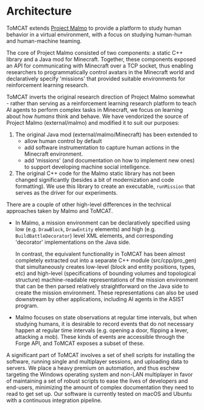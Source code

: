 Architecture
============

ToMCAT extends [Project Malmo](https://github.com/microsoft/malmo) to provide a
platform to study human behavior in a virtual environment, with a focus on
studying human-human and human-machine teaming.

The core of Project Malmo consisted of two components: a static C++ library and
a Java mod for Minecraft. Together, these components exposed an API for
communicating with Minecraft over a TCP socket, thus enabling researchers to
programmatically control avatars in the Minecraft world and declaratively
specify 'missions' that provided suitable environments for reinforcement
learning research.

ToMCAT inverts the original research direction of Project Malmo somewhat -
rather than serving as a reinforcement learning research platform to teach AI
agents to perform complex tasks in Minecraft, we focus on learning about how
_humans_ think and behave. We have vendorized the source of Project Malmo
(external/malmo) and modified it to suit our purposes:
1. The original Java mod (external/malmo/Minecraft) has been extended to
   - allow human control by default
   - add software instrumentation to capture human actions in the Minecraft
     environment.
   - add 'missions' (and documentation on how to implement new ones) to support
     developing machine social intelligence.
2. The original C++ code for the Malmo static library has not been changed
   significantly (besides a bit of modernization and code formatting). We use
   this library to create an executable, `runMission` that serves as the driver
   for our experiments.

There are a couple of other high-level differences in the technical approaches taken
by Malmo and ToMCAT.

* In Malmo, a mission environment can be declaratively
  specified using low (e.g. `DrawBlock`, `DrawEntity` elements) and high (e.g.
  `BuildBattleDecorator`) level XML elements, and corresponding 'decorator'
  implementations on the Java side.

  In contrast, the equivalent functionality in ToMCAT has been almost
  completely extracted out into a separate C++ module (src/cpp/pro_gen) that
  simultaneously creates low-level (block and entity positions, types, etc) and
  high-level (specifications of bounding volumes and topological structure)
  machine-readable representations of the mission environment that can be then
  parsed relatively straightforward on the Java side to create the mission
  environment. These representations can also be used downstream by other
  applications, including AI agents in the ASIST program.
* Malmo focuses on state observations at regular time intervals, but when
  studying humans, it is desirable to record events that do not necessary
  happen at regular time intervals (e.g. opening a door, flipping a lever,
  attacking a mob). These kinds of events are accessible through the Forge API,
  and ToMCAT exposes a subset of these.

A significant part of ToMCAT involves a set of shell scripts for installing the
software, running single and multiplayer sessions, and uploading data to
servers. We place a heavy premium on automation, and thus eschew targeting the
Windows operating system and non-LAN multiplayer in favor of maintaining a set
of robust scripts to ease the lives of developers and end-users, minimizing the
amount of complex documentation they need to read to get set up. Our software
is currently tested on macOS and Ubuntu with a continuous integration pipeline.
